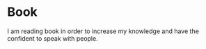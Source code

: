 # Book

I am reading book in order to increase my knowledge and have the confident to speak with people.
